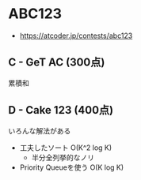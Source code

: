# ABC123
* https://atcoder.jp/contests/abc123


## C - GeT AC (300点)
累積和


## D - Cake 123 (400点)
いろんな解法がある
* 工夫したソート O(K^2 log K)
  - 半分全列挙的なノリ
* Priority Queueを使う O(K log K)
